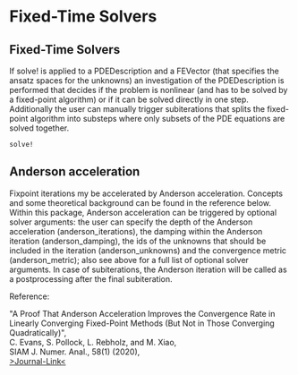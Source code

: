 
# Fixed-Time Solvers


## Fixed-Time Solvers

If solve! is applied to a PDEDescription and a FEVector (that specifies the ansatz spaces for the unknowns) an investigation of the PDEDescription is performed that decides if the problem is nonlinear (and has to be solved by a fixed-point algorithm) or if it can be solved directly in one step.
Additionally the user can manually trigger subiterations that splits the fixed-point algorithm into substeps where
only subsets of the PDE equations are solved together.

```@docs
solve!
```


## Anderson acceleration

Fixpoint iterations my be accelerated by Anderson acceleration. Concepts and some theoretical background can be found in the reference below. Within this package, Anderson acceleration can be triggered by optional solver arguments: the user can specify the depth of the Anderson acceleration (anderson\_iterations), the damping within the Anderson iteration (anderson\_damping), the ids of the unknowns that should be included in the iteration (anderson\_unknowns) and the convergence metric (anderson\_metric); also see above for a full list of optional solver arguments. In case of subiterations, the Anderson iteration will be called as a postprocessing after the final subiteration.

Reference:

"A Proof That Anderson Acceleration Improves the Convergence Rate in Linearly Converging Fixed-Point Methods (But Not in Those Converging Quadratically)",\
C. Evans, S. Pollock, L. Rebholz, and M. Xiao,\
SIAM J. Numer. Anal., 58(1) (2020),\
[>Journal-Link<](https://doi.org/10.1137/19M1245384)
